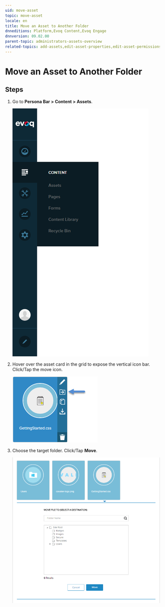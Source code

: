 ```yaml
---
uid: move-asset
topic: move-asset
locale: en
title: Move an Asset to Another Folder
dnneditions: Platform,Evoq Content,Evoq Engage
dnnversion: 09.02.00
parent-topic: administrators-assets-overview
related-topics: add-assets,edit-asset-properties,edit-asset-permissions,copy-asset,download-asset,delete-asset
---
```


# Move an Asset to Another Folder

## Steps

1.  Go to **Persona Bar \> Content \> Assets**.
    
    ![Persona Bar > Content > Assets](/images/scr-pbar-host-Content-E91.png)
    
2.  Hover over the asset card in the grid to expose the vertical icon bar. Click/Tap the move icon.
    
      
    
    ![Asset card iconbar - move](/images/scr-Assets-assetcard-iconbar-move-E90.png)
    
      
    
3.  Choose the target folder. Click/Tap **Move**.
    
      
    
    ![Move File To folder selector](/images/scr-Assets-MoveFileTo.png)